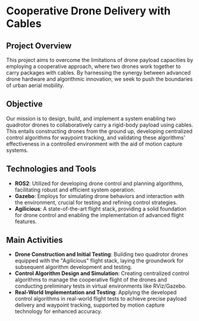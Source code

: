 
# Cooperative Drone Delivery with Cables

## Project Overview

This project aims to overcome the limitations of drone payload capacities by employing a cooperative approach, where two drones work together to carry packages with cables. By harnessing the synergy between advanced drone hardware and algorithmic innovation, we seek to push the boundaries of urban aerial mobility.

## Objective

Our mission is to design, build, and implement a system enabling two quadrotor drones to collaboratively carry a rigid-body payload using cables. This entails constructing drones from the ground up, developing centralized control algorithms for waypoint tracking, and validating these algorithms' effectiveness in a controlled environment with the aid of motion capture systems.

## Technologies and Tools

- **ROS2**: Utilized for developing drone control and planning algorithms, facilitating robust and efficient system operation.
- **Gazebo**: Employs for simulating drone behaviors and interaction with the environment, crucial for testing and refining control strategies.
- **Agilicious**: A state-of-the-art flight stack, providing a solid foundation for drone control and enabling the implementation of advanced flight features.

## Main Activities

- **Drone Construction and Initial Testing**: Building two quadrotor drones equipped with the "Agilicious" flight stack, laying the groundwork for subsequent algorithm development and testing.
- **Control Algorithm Design and Simulation**: Creating centralized control algorithms to manage the cooperative flight of the drones and conducting preliminary tests in virtual environments like RViz/Gazebo.
- **Real-World Implementation and Testing**: Applying the developed control algorithms in real-world flight tests to achieve precise payload delivery and waypoint tracking, supported by motion capture technology for enhanced accuracy.




